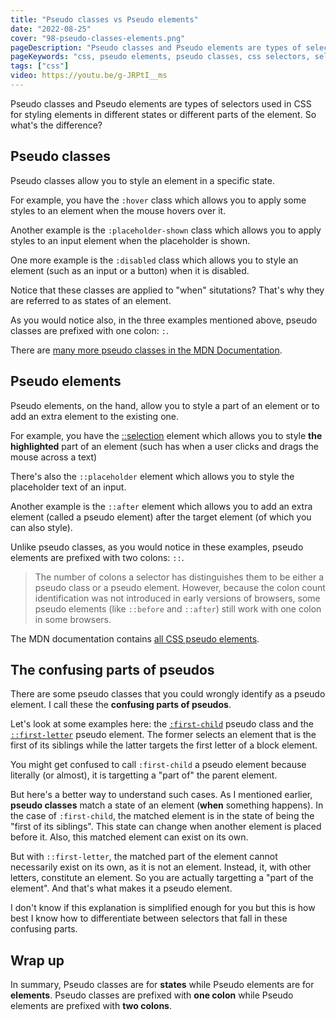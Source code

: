 ```yaml
---
title: "Pseudo classes vs Pseudo elements"
date: "2022-08-25"
cover: "98-pseudo-classes-elements.png"
pageDescription: "Pseudo classes and Pseudo elements are types of selectors used in CSS for styling elements in different states or different parts of the element. So what's the difference?"
pageKeywords: "css, pseudo elements, pseudo classes, css selectors, selectors, styles, properties, selection, after, placeholder-shown, placeholder, disabled, hover, css styles, element state"
tags: ["css"]
video: https://youtu.be/g-JRPtI__ms
---
```


Pseudo classes and Pseudo elements are types of selectors used in CSS for styling elements in different states or different parts of the element. So what's the difference?

## Pseudo classes

Pseudo classes allow you to style an element in a specific state.

For example, you have the `:hover` class which allows you to apply some styles to an element when the mouse hovers over it.

Another example is the `:placeholder-shown` class which allows you to apply styles to an input element when the placeholder is shown.

One more example is the `:disabled` class which allows you to style an element (such as an input or a button) when it is disabled.

Notice that these classes are applied to "when" situtations? That's why they are referred to as states of an element.

As you would notice also, in the three examples mentioned above, pseudo classes are prefixed with one colon: `:`.

There are [many more pseudo classes in the MDN Documentation](https://developer.mozilla.org/en-US/docs/Web/CSS/Pseudo-classes).

## Pseudo elements

Pseudo elements, on the hand, allow you to style a part of an element or to add an extra element to the existing one.

For example, you have the [::selection](/p/css-selection-pseudo-element) element which allows you to style **the highlighted** part of an element (such has when a user clicks and drags the mouse across a text)

There's also the `::placeholder` element which allows you to style the placeholder text of an input.

Another example is the `::after` element which allows you to add an extra element (called a pseudo element) after the target element (of which you can also style).

Unlike pseudo classes, as you would notice in these examples, pseudo elements are prefixed with two colons: `::`.

> The number of colons a selector has distinguishes them to be either a pseudo class or a pseudo element. However, because the colon count identification was not introduced in early versions of browsers, some pseudo elements (like `::before` and `::after`) still work with one colon in some browsers.

The MDN documentation contains [all CSS pseudo elements](https://developer.mozilla.org/en-US/docs/Web/CSS/Pseudo-elements).

## The confusing parts of pseudos

There are some pseudo classes that you could wrongly identify as a pseudo element. I call these the **confusing parts of pseudos**.

Let's look at some examples here: the [`:first-child`](https://developer.mozilla.org/en-US/docs/Web/CSS/:first-child) pseudo class and the [`::first-letter`](https://developer.mozilla.org/en-US/docs/Web/CSS/::first-letter) pseudo element. The former selects an element that is the first of its siblings while the latter targets the first letter of a block element.

You might get confused to call `:first-child` a pseudo element because literally (or almost), it is targetting a "part of" the parent element.

But here's a better way to understand such cases. As I mentioned earlier, **pseudo classes** match a state of an element (**when** something happens). In the case of `:first-child`, the matched element is in the state of being the "first of its siblings". This state can change when another element is placed before it. Also, this matched element can exist on its own.

But with `::first-letter`, the matched part of the element cannot necessarily exist on its own, as it is not an element. Instead, it, with other letters, constitute an element. So you are actually targetting a "part of the element". And that's what makes it a pseudo element.

I don't know if this explanation is simplified enough for you but this is how best I know how to differentiate between selectors that fall in these confusing parts.

## Wrap up

In summary, Pseudo classes are for **states** while Pseudo elements are for **elements**. Pseudo classes are prefixed with **one colon** while Pseudo elements are prefixed with **two colons**.
